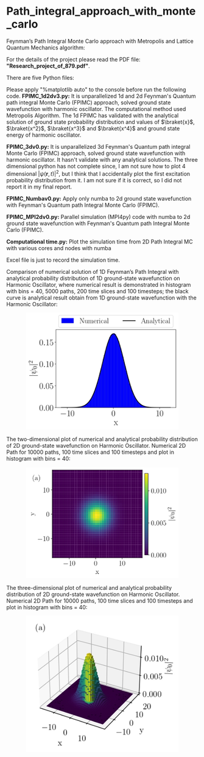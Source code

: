 # Path_integral_approach_with_monte_carlo
Feynman’s Path Integral Monte Carlo approach with Metropolis and Lattice Quantum Mechanics algorithm:

For the details of the project please read the PDF file: **"Research_project_of_879.pdf"**.

There are five Python files:

Please apply "%matplotlib auto" to the console before run the following code.
**FPIMC_1d2dv3.py:** It is unparallelized 1d and 2d Feynman's Quantum path integral Monte Carlo (FPIMC) approach, solved
          	 ground state wavefunction with harmonic oscillator. The computational method used Metropolis Algorithm.
		 The 1d FPIMC has validated with the analytical solution of ground state probability distribution and 
		 values of $\braket{x}$, $\braket{x^2}$, $\braket{x^3}$ and $\braket{x^4}$ and ground state energy of harmonic oscillator.
		
**FPIMC_3dv0.py:** It is unparallelized 3d Feynman's Quantum path integral Monte Carlo (FPIMC) approach, solved
               ground state wavefunction with harmonic oscillator. It hasn't validate with any analytical solutions. 
	       The three dimensional python has not complete since, I am not sure how to plot 4 dimensional $|\psi(\mathbf{r},t)|^2$, 
	       but I think that I accidentally plot the first excitation probability distribution from it. I am not sure if it is 
	       correct, so I did not report it in my final report. 

**FPIMC_Numbav0.py:** Apply only numba to 2d ground state wavefunction with Feynman's Quantum path Integral Monte Carlo (FPIMC).

**FPIMC_MPI2dv0.py:** Parallel simulation (MPI4py) code with numba to 2d ground state wavefunction with Feynman's Quantum path Integral Monte Carlo (FPIMC).

**Computational time.py:** Plot the simulation time from 2D Path Integral MC with various cores and nodes with numba

Excel file is just to record the simulation time. 

Comparison of numerical solution of 1D Feynman’s Path Integral with analytical probability distribution of 1D ground-state wavefunction on Harmonic Oscillator, where numerical result is demonstrated in histogram with bins = 40, 5000 paths, 200 time slices and 100 timesteps; the black curve
is analytical result obtain from 1D ground-state wavefunction with the Harmonic Oscillator:
<p align="center">
<img src="Harmonic_oscillator_ground_statePathIntegral.jpg" alt="Description" width="400">
</p>

The two-dimensional plot of numerical and analytical probability distribution of 2D ground-state wavefunction on Harmonic Oscillator. Numerical 2D Path for 10000 paths, 100 time slices and 100 timesteps and plot in histogram with bins = 40:
<p align="center">
<img src="Numercial_G2d_PathIntegral.jpg" alt="Description" width="400">
</p>

The three-dimensional plot of numerical and analytical probability distribution of 2D ground-state wavefunction on Harmonic Oscillator. Numerical 2D Path for 10000 paths, 100 time slices and 100 timesteps and plot in histogram with bins = 40:
<p align="center">
<img src="Numerical_G3d_PathIntegral.jpg" alt="Description" width="400">
</p>

